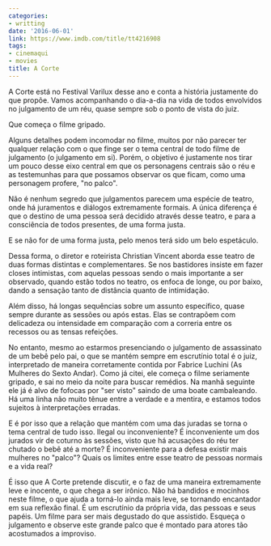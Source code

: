 ```yaml
---
categories:
- writting
date: '2016-06-01'
link: https://www.imdb.com/title/tt4216908
tags:
- cinemaqui
- movies
title: A Corte
---
```


A Corte está no Festival Varilux desse ano e conta a história justamente do que propõe. Vamos acompanhando o dia-a-dia na vida de todos envolvidos no julgamento de um réu, quase sempre sob o ponto de vista do juiz.

Que começa o filme gripado.

Alguns detalhes podem incomodar no filme, muitos por não parecer ter qualquer relação com o que finge ser o tema central de todo filme de julgamento (o julgamento em si). Porém, o objetivo é justamente nos tirar um pouco desse eixo central em que os personagens centrais são o réu e as testemunhas para que possamos observar os que ficam, como uma personagem profere, "no palco".

Não é nenhum segredo que julgamentos parecem uma espécie de teatro, onde há juramentos e diálogos extremamente formais. A única diferença é que o destino de uma pessoa será decidido através desse teatro, e para a consciência de todos presentes, de uma forma justa.

E se não for de uma forma justa, pelo menos terá sido um belo espetáculo.

Dessa forma, o diretor e roteirista Christian Vincent aborda esse teatro de duas formas distintas e complementares. Se nos bastidores insiste em fazer closes intimistas, com aquelas pessoas sendo o mais importante a ser observado, quando estão todos no teatro, os enfoca de longe, ou por baixo, dando a sensação tanto de distância quanto de intimidação.

Além disso, há longas sequências sobre um assunto específico, quase sempre durante as sessões ou após estas. Elas se contrapõem com delicadeza ou intensidade em comparação com a correria entre os recessos ou as tensas refeições.

No entanto, mesmo ao estarmos presenciando o julgamento de assassinato de um bebê pelo pai, o que se mantém sempre em escrutínio total é o juiz, interpretado de maneira corretamente contida por Fabrice Luchini (As Mulheres do Sexto Andar). Como já citei, ele começa o filme seriamente gripado, e sai no meio da noite para buscar remédios. Na manhã seguinte ele já é alvo de fofocas por "ser visto" saindo de uma boate cambaleando. Há uma linha não muito tênue entre a verdade e a mentira, e estamos todos sujeitos à interpretações erradas.

E é por isso que a relação que mantém com uma das juradas se torna o tema central de tudo isso. Ilegal ou inconveniente? É inconveniente um dos jurados vir de coturno às sessões, visto que há acusações do réu ter chutado o bebê até a morte? É inconveniente para a defesa existir mais mulheres no "palco"? Quais os limites entre esse teatro de pessoas normais e a vida real?

É isso que A Corte pretende discutir, e o faz de uma maneira extremamente leve e inocente, o que chega a ser irônico. Não há bandidos e mocinhos neste filme, o que ajuda a torná-lo ainda mais leve, se tornando encantador em sua reflexão final. É um escrutínio da própria vida, das pessoas e seus papéis. Um filme para ser mais degustado do que assistido. Esqueça o julgamento e observe este grande palco que é montado para atores tão acostumados a improviso.

